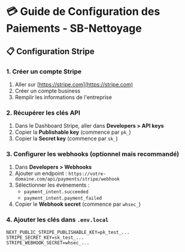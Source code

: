 # 💳 Guide de Configuration des Paiements - SB-Nettoyage

## 📋 Configuration Stripe

### 1. Créer un compte Stripe
1. Aller sur [https://stripe.com](https://stripe.com)
2. Créer un compte business
3. Remplir les informations de l'entreprise

### 2. Récupérer les clés API
1. Dans le Dashboard Stripe, aller dans **Developers > API keys**
2. Copier la **Publishable key** (commence par `pk_`)
3. Copier la **Secret key** (commence par `sk_`)

### 3. Configurer les webhooks (optionnel mais recommandé)
1. Dans **Developers > Webhooks**
2. Ajouter un endpoint : `https://votre-domaine.com/api/payments/stripe/webhook`
3. Sélectionner les événements :
   - `payment_intent.succeeded`
   - `payment_intent.payment_failed`
4. Copier le **Webhook secret** (commence par `whsec_`)

### 4. Ajouter les clés dans `.env.local`
```env
NEXT_PUBLIC_STRIPE_PUBLISHABLE_KEY=pk_test_...
STRIPE_SECRET_KEY=sk_test_...
STRIPE_WEBHOOK_SECRET=whsec_...